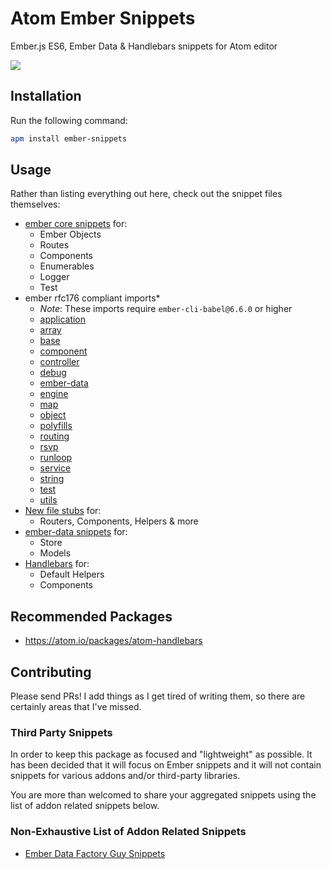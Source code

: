 # Atom Ember Snippets

Ember.js ES6, Ember Data & Handlebars snippets for Atom editor

![](https://d2ppvlu71ri8gs.cloudfront.net/items/400c0c1V1w2C060K253v/Screen%20Recording%202017-04-28%20at%2004.29%20PM.gif)

## Installation

Run the following command:

```sh
apm install ember-snippets
```

## Usage

Rather than listing everything out here, check out the snippet files themselves:

* [ember core snippets](snippets/ember.cson) for:
  * Ember Objects
  * Routes
  * Components
  * Enumerables
  * Logger
  * Test
* ember rfc176 compliant imports*
  * *Note*: These imports require `ember-cli-babel@6.6.0` or higher
  * [application](snippets/import-application.cson)
  * [array](snippets/import-array.cson)
  * [base](snippets/import-base.cson)
  * [component](snippets/import-component.cson)
  * [controller](snippets/import-controller.cson)
  * [debug](snippets/import-debug.cson)
  * [ember-data](snippets/import-ember-data.cson)
  * [engine](snippets/import-engine.cson)
  * [map](snippets/import-map.cson)
  * [object](snippets/import-object.cson)
  * [polyfills](snippets/import-polyfills.cson)
  * [routing](snippets/import-routing.cson)
  * [rsvp](snippets/import-rsvp.cson)
  * [runloop](snippets/import-runloop.cson)
  * [service](snippets/import-service.cson)
  * [string](snippets/import-string.cson)
  * [test](snippets/import-test.cson)
  * [utils](snippets/import-utils.cson)
* [New file stubs](snippets/file-skeletons.cson) for:
  * Routers, Components, Helpers & more
* [ember-data snippets](snippets/ember-data.cson) for:
  * Store
  * Models
* [Handlebars](snippets/handlebars.cson) for:
  * Default Helpers
  * Components

## Recommended Packages
* https://atom.io/packages/atom-handlebars

## Contributing

Please send PRs! I add things as I get tired of writing them, so there are
certainly areas that I've missed.

### Third Party Snippets

In order to keep this package as focused and "lightweight" as possible. It has
been decided that it will focus on Ember snippets and it will not contain snippets
for various addons and/or third-party libraries.

You are more than welcomed to share your aggregated snippets using the list of
addon related snippets below.

### Non-Exhaustive List of Addon Related Snippets

* [Ember Data Factory Guy Snippets](https://github.com/Oreoz/atom-ember-data-factory-guy-snippets)

